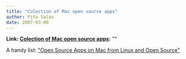```yaml
---
title: "Colection of Mac open source apps"
author: Pito Salas
date: 2007-03-08
---
```


**Link: [Colection of Mac open source apps](None):** ""



A handy list: ["Open Source Apps on Mac from Linux and Open
Source"](<http://linux.wordpress.com/open-source-apps-on-mac/>)


